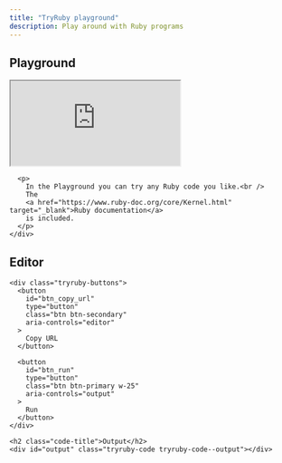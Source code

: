 ```yaml
---
title: "TryRuby playground"
description: Play around with Ruby programs
---
```


<div class="row">
  <div class="col-md-6">
    <h2 id="tryruby-title">Playground</h2>
    <div id="tryruby-content">
      <div class="playground-iframe-wrapper">
        <iframe
          src="https://www.ruby-doc.org/core/Kernel.html"
        >www.ruby-doc.org</iframe>
      </div>

      <p>
        In the Playground you can try any Ruby code you like.<br />
        The
        <a href="https://www.ruby-doc.org/core/Kernel.html" target="_blank">Ruby documentation</a>
        is included.
      </p>
    </div>
  </div>

  <div class="col-md-6">
    <h2 class="code-title">Editor</h2>
    <div id="editor" class="tryruby-code tryruby-code--editor"></div>

    <div class="tryruby-buttons">
      <button
        id="btn_copy_url"
        type="button"
        class="btn btn-secondary"
        aria-controls="editor"
      >
        Copy URL
      </button>

      <button
        id="btn_run"
        type="button"
        class="btn btn-primary w-25"
        aria-controls="output"
      >
        Run
      </button>
    </div>

    <h2 class="code-title">Output</h2>
    <div id="output" class="tryruby-code tryruby-code--output"></div>
  </div>
</div>
